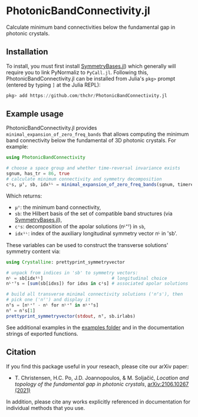 # PhotonicBandConnectivity.jl

Calculate minimum band connectivities below the fundamental gap in photonic crystals.

## Installation

To install, you must first install [SymmetryBases.jl](https://github.com/thchr/SymmetryBases.jl)) which generally will require you to link PyNormaliz to `PyCall.jl`. Following this, PhotonicBandConnectivity.jl can be installed from Julia's `pkg>` prompt (entered by typing `]` at the Julia REPL):

```jl
pkg> add https://github.com/thchr/PhotonicBandConnectivity.jl
```

## Example usage

PhotonicBandConnectivity.jl provides `minimal_expansion_of_zero_freq_bands` that allows computing the minimum band connectivity below the fundamental of 3D photonic crystals. For example:
```jl
using PhotonicBandConnectivity

# choose a space group and whether time-reversal invariance exists
sgnum, has_tr = 86, true
# calculate minimum connectivity and symmetry decomposition
cⁱs, μᵀ, sb, idx¹ᴸ = minimal_expansion_of_zero_freq_bands(sgnum, timereversal=has_tr)
```

Which returns:
- `μᵀ`: the minimum band connectivity,
- `sb`: the Hilbert basis of the set of compatible band structures (via [SymmetryBases.jl](https://github.com/thchr/SymmetryBases.jl)),
- `cⁱs`: decomposition of the apolar solutions (nᴸ⁺ᵀ) in `sb`,
- `idx¹ᴸ`: index of the auxiliary longitudinal symmetry vector nᴸ in 'sb'.

These variables can be used to construct the transverse solutions' symmetry content via:

```jl
using Crystalline: prettyprint_symmetryvector

# unpack from indices in 'sb' to symmetry vectors:
nᴸ = sb[idx¹ᴸ]                          # longitudinal choice
nᴸ⁺ᵀs = [sum(sb[idxs]) for idxs in cⁱs] # associated apolar solutions

# build all transverse minimal connectivity solutions ('nᵀs'), then
# pick one ('nᵀ') and display it
nᵀs = [nᴸ⁺ᵀ - nᴸ for nᴸ⁺ᵀ in nᴸ⁺ᵀs]
nᵀ = nᵀs[1]
prettyprint_symmetryvector(stdout, nᵀ, sb.irlabs)
```

See additional examples in the [examples folder](https://github.com/thchr/PhotonicBandConnectivity.jl/tree/master/examples) and in the documentation strings of exported functions.


## Citation

If you find this package useful in your reseach, please cite our arXiv paper:

- T. Christensen, H.C. Po, J.D. Joannopoulos, & M. Soljačić, *Location and topology of the fundamental gap in photonic crystals*, [arXiv:2106.10267 (2021)](https://arxiv.org/abs/2106.10267)

In addition, please cite any works explicitly referenced in documentation for individual methods that you use.


[ci-status-img]:   https://github.com/thchr/Crystalline.jl/workflows/CI/badge.svg
[ci-status-url]:   https://github.com/thchr/Crystalline.jl/actions
[docs-dev-img]:    https://img.shields.io/badge/docs-dev-blue.svg
[docs-dev-url]:    https://thchr.github.io/Crystalline.jl/dev
[docs-stable-img]: https://img.shields.io/badge/docs-stable-blue.svg
[docs-stable-url]: https://thchr.github.io/Crystalline.jl/stable
[coverage-img]:    https://codecov.io/gh/thchr/Crystalline.jl/branch/master/graph/badge.svg
[coverage-url]:    https://codecov.io/gh/thchr/Crystalline.jl
